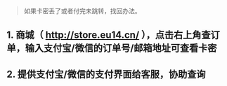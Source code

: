 
> 如果卡密丢了或者付完未跳转，找回办法。

## 1. 商城（ http://store.eu14.cn/ ），点击右上角查订单，输入支付宝/微信的订单号/邮箱地址可查看卡密

## 2. 提供支付宝/微信的支付界面给客服，协助查询
